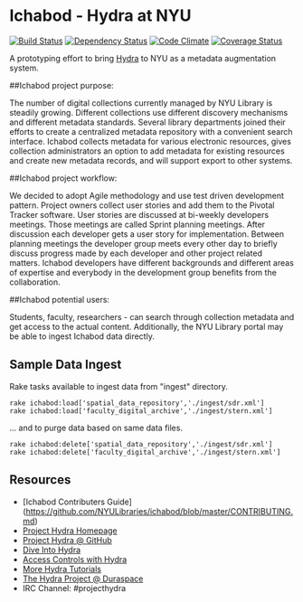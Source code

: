 # Ichabod - Hydra at NYU

[![Build Status](https://travis-ci.org/NYULibraries/ichabod.svg?branch=development)](https://travis-ci.org/NYULibraries/ichabod)
[![Dependency Status](https://gemnasium.com/NYULibraries/ichabod.svg)](https://gemnasium.com/NYULibraries/ichabod)
[![Code Climate](https://codeclimate.com/github/NYULibraries/ichabod.png)](https://codeclimate.com/github/NYULibraries/ichabod)
[![Coverage Status](https://coveralls.io/repos/NYULibraries/ichabod/badge.png?branch=development)](https://coveralls.io/r/NYULibraries/ichabod?branch=development)

A prototyping effort to bring [Hydra](http://projecthydra.org/) to NYU as a metadata augmentation system.

##Ichabod project purpose:

The number of digital collections currently managed by NYU Library is steadily growing.  Different collections use different discovery mechanisms and different metadata standards. Several library departments joined their efforts to create a centralized metadata repository with a convenient search interface. Ichabod collects metadata for various electronic resources, gives collection administrators an option to add metadata for existing resources and create new metadata records, and will support export to other systems.

##Ichabod project workflow:

We decided to adopt Agile methodology and use test driven development pattern. Project owners collect user stories and add them to the Pivotal Tracker software. User stories are discussed at bi-weekly developers meetings. Those meetings are called Sprint planning meetings. After discussion each developer gets a user story for implementation. Between planning meetings the developer group meets every other day to briefly discuss progress made by each developer and other project related matters. Ichabod developers have different backgrounds and different areas of expertise and everybody in the development group benefits from the collaboration.

##Ichabod potential users:

Students, faculty, researchers - can search through collection metadata and get access to the actual content. Additionally, the NYU Library portal may be able to ingest Ichabod data directly.

## Sample Data Ingest

Rake tasks available to ingest data from "ingest" directory.

    rake ichabod:load['spatial_data_repository','./ingest/sdr.xml']
    rake ichabod:load['faculty_digital_archive','./ingest/stern.xml']

... and to purge data based on same data files.

    rake ichabod:delete['spatial_data_repository','./ingest/sdr.xml']
    rake ichabod:delete['faculty_digital_archive','./ingest/stern.xml']

## Resources

* [Ichabod Contributers Guide] (https://github.com/NYULibraries/ichabod/blob/master/CONTRIBUTING.md)
* [Project Hydra Homepage](http://projecthydra.org/)
* [Project Hydra @ GitHub](https://github.com/projecthydra/hydra)
* [Dive Into Hydra](https://github.com/projecthydra/hydra/wiki/Dive-into-Hydra)
* [Access Controls with Hydra](https://github.com/projecthydra/hydra-head/wiki/Access-Controls-with-Hydra)
* [More Hydra Tutorials](https://github.com/projecthydra/hydra/wiki)
* [The Hydra Project @ Duraspace](https://wiki.duraspace.org/display/hydra/The+Hydra+Project)
* IRC Channel: \#projecthydra
